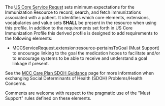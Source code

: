 The [US Core Service Requst](http://hl7.org/fhir/us/core/StructureDefinition/us-core-immunization) sets minimum expectations for the Immunization Resource to record, search, and fetch immunizations associated with a patient. It identifies which core elements, extensions, vocabularies and value sets **SHALL** be present in the resource when using this profile. In addition to the requirements set forth in US Core Immunization Profile this derived profile is designed to add requirements to the following elements:
* MCCServiceRequest.extension:resource-pertainsToGoal (Must Support) to encourage linking to the goal the medication hopes to facilitate and/or to encourage systems to be able to receive and understand a goal linkage if present.

See the [MCC Care Plan SDOH Guidance](https://build.fhir.org/ig/HL7/fhir-us-mcc/branches/master/mcc_care_plan_sdoh_guidance.html) page for more information when exchanging Social Determinants of Health (SDOH) Problems/Health Concerns.

Comments are welcome with respect to the pragmatic use of the "Must Support" rules defined on these elements.